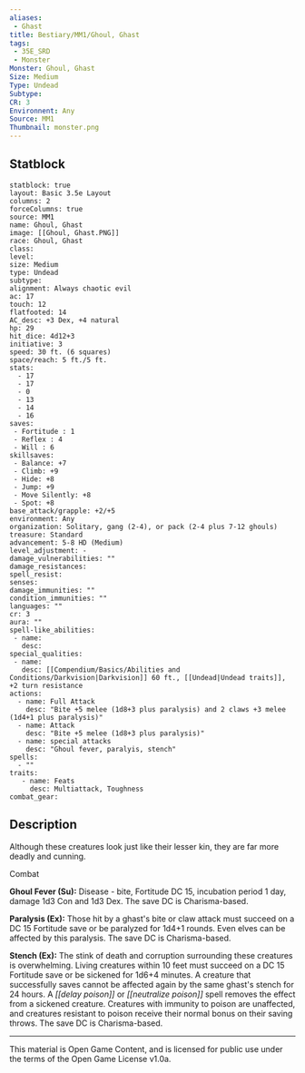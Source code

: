 ```yaml
---
aliases:
 - Ghast
title: Bestiary/MM1/Ghoul, Ghast
tags: 
 - 35E_SRD
 - Monster
Monster: Ghoul, Ghast
Size: Medium
Type: Undead
Subtype: 
CR: 3
Environnent: Any
Source: MM1
Thumbnail: monster.png
---
```


## Statblock

```statblock
statblock: true
layout: Basic 3.5e Layout
columns: 2
forceColumns: true
source: MM1 
name: Ghoul, Ghast
image: [[Ghoul, Ghast.PNG]]
race: Ghoul, Ghast
class: 
level: 
size: Medium
type: Undead
subtype: 
alignment: Always chaotic evil
ac: 17
touch: 12
flatfooted: 14
AC_desc: +3 Dex, +4 natural
hp: 29
hit_dice: 4d12+3
initiative: 3
speed: 30 ft. (6 squares)
space/reach: 5 ft./5 ft.
stats:
  - 17
  - 17
  - 0
  - 13
  - 14
  - 16
saves:
 - Fortitude : 1
 - Reflex : 4
 - Will : 6
skillsaves:
 - Balance: +7
 - Climb: +9
 - Hide: +8
 - Jump: +9
 - Move Silently: +8
 - Spot: +8
base_attack/grapple: +2/+5
environment: Any
organization: Solitary, gang (2-4), or pack (2-4 plus 7-12 ghouls)
treasure: Standard
advancement: 5-8 HD (Medium)
level_adjustment: -
damage_vulnerabilities: ""
damage_resistances: 
spell_resist: 
senses: 
damage_immunities: ""
condition_immunities: ""
languages: ""
cr: 3
aura: ""
spell-like_abilities:
 - name: 
   desc: 
special_qualities:
 - name:
   desc: [[Compendium/Basics/Abilities and Conditions/Darkvision|Darkvision]] 60 ft., [[Undead|Undead traits]], +2 turn resistance
actions:
  - name: Full Attack
    desc: "Bite +5 melee (1d8+3 plus paralysis) and 2 claws +3 melee (1d4+1 plus paralysis)"
  - name: Attack
    desc: "Bite +5 melee (1d8+3 plus paralysis)"
  - name: special attacks
    desc: "Ghoul fever, paralyis, stench"
spells:
  - ""
traits:
   - name: Feats
     desc: Multiattack, Toughness
combat_gear:  
```

## Description



Although these creatures look just like their lesser kin, they are far more deadly and cunning.

Combat


**Ghoul Fever (Su):** Disease - bite, Fortitude DC 15, incubation period 1 day, damage 1d3 Con and 1d3 Dex. The save DC is Charisma-based.


**Paralysis (Ex):** Those hit by a ghast's bite or claw attack must succeed on a DC 15 Fortitude save or be paralyzed for 1d4+1 rounds. Even elves can be affected by this paralysis. The save DC is Charisma-based.


**Stench (Ex):** The stink of death and corruption surrounding these creatures is overwhelming. Living creatures within 10 feet must succeed on a DC 15 Fortitude save or be sickened for 1d6+4 minutes. A creature that successfully saves cannot be affected again by the same ghast's stench for 24 hours. A *[[delay poison]]* or *[[neutralize poison]]* spell removes the effect from a sickened creature. Creatures with immunity to poison are unaffected, and creatures resistant to poison receive their normal bonus on their saving throws. The save DC is Charisma-based.

---

This material is Open Game Content, and is licensed for public use under the terms of the Open Game License v1.0a.
